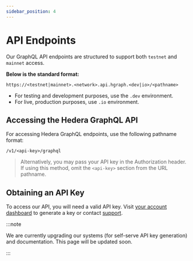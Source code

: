 ```yaml
---
sidebar_position: 4
---
```


# API Endpoints

Our GraphQL API endpoints are structured to support both `testnet` and `mainnet` access.

**Below is the standard format:**

```
https://<testnet|mainnet>.<network>.api.hgraph.<dev|io>/<pathname>
```

* For testing and development purposes, use the `.dev` environment.
* For live, production purposes, use `.io` environment.

## Accessing the Hedera GraphQL API

For accessing Hedera GraphQL endpoints, use the following pathname format:

```
/v1/<api-key>/graphql
```

> Alternatively, you may pass your API key in the Authorization header. If using this method, omit the `<api-key>` section from the URL pathname.

## Obtaining an API Key
To access our API, you will need a valid API key. Visit [your account dashboard](https://console.hgraph.io) to generate a key or contact [support](/support).

:::note

We are currently upgrading our systems (for self-serve API key generation) and documentation. This page will be updated soon.

:::